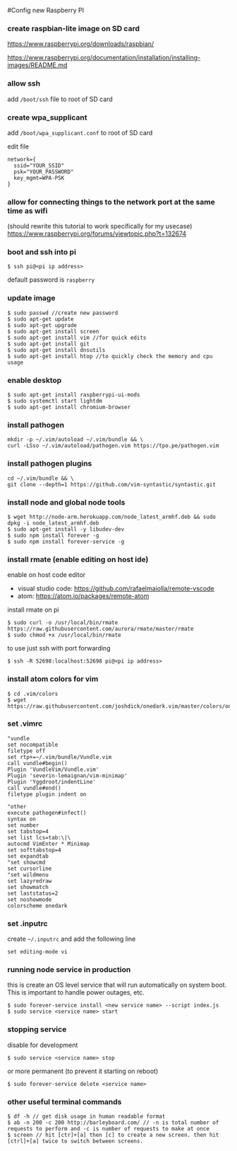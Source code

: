 #Config new Raspberry PI

### create raspbian-lite image on SD card

https://www.raspberrypi.org/downloads/raspbian/

https://www.raspberrypi.org/documentation/installation/installing-images/README.md

### allow ssh

add `/boot/ssh` file to root of SD card

### create wpa_supplicant

add `/boot/wpa_supplicant.conf` to root of SD card

edit file
```
network={
  ssid="YOUR_SSID"
  psk="YOUR_PASSWORD"
  key_mgmt=WPA-PSK
}
```

### allow for connecting things to the network port at the same time as wifi
(should rewrite this tutorial to work specifically for my usecase)
https://www.raspberrypi.org/forums/viewtopic.php?t=132674

### boot and ssh into pi

`$ ssh pi@<pi ip address>`

default password is `raspberry`

### update image

```
$ sudo passwd //create new password
$ sudo apt-get update
$ sudo apt-get upgrade
$ sudo apt-get install screen
$ sudo apt-get install vim //for quick edits
$ sudo apt-get install git
$ sudo apt-get install dnsutils
$ sudo apt-get install htop //to quickly check the memory and cpu usage
```

### enable desktop

```
$ sudo apt-get install raspberrypi-ui-mods
$ sudo systemctl start lightdm
$ sudo apt-get install chromium-browser
```

### install pathogen
```
mkdir -p ~/.vim/autoload ~/.vim/bundle && \
curl -LSso ~/.vim/autoload/pathogen.vim https://tpo.pe/pathogen.vim
```

### install pathogen plugins
```
cd ~/.vim/bundle && \
git clone --depth=1 https://github.com/vim-syntastic/syntastic.git
```

### install node and global node tools

```
$ wget http://node-arm.herokuapp.com/node_latest_armhf.deb && sudo dpkg -i node_latest_armhf.deb
$ sudo apt-get install -y libudev-dev
$ sudo npm install forever -g
$ sudo npm install forever-service -g
```

### install rmate (enable editing on host ide)

enable on host code editor
- visual studio code: https://github.com/rafaelmaiolla/remote-vscode
- atom: https://atom.io/packages/remote-atom

install rmate on pi
```
$ sudo curl -o /usr/local/bin/rmate https://raw.githubusercontent.com/aurora/rmate/master/rmate
$ sudo chmod +x /usr/local/bin/rmate
```

to use just ssh with port forwarding
```
$ ssh -R 52698:localhost:52698 pi@<pi ip address>
```

### install atom colors for vim

```
$ cd .vim/colors
$ wget https://raw.githubusercontent.com/joshdick/onedark.vim/master/colors/onedark.vim
```

### set .vimrc

```
"vundle
set nocompatible
filetype off
set rtp+=~/.vim/bundle/Vundle.vim
call vundle#begin()
Plugin 'VundleVim/Vundle.vim'
Plugin 'severin-lemaignan/vim-minimap'
Plugin 'Yggdroot/indentLine'
call vundle#end()
filetype plugin indent on

"other
execute pathogen#infect()
syntax on
set number
set tabstop=4
set list lcs=tab:\|\
autocmd VimEnter * Minimap
set softtabstop=4
set expandtab
"set showcmd
set cursorline
"set wildmenu
set lazyredraw
set showmatch
set laststatus=2
set noshowmode
colorscheme onedark
```

### set .inputrc
create `~/.inputrc` and add the following line
```
set editing-mode vi
```

### running node service in production

this is create an OS level service that will run automatically on system boot. This is important to handle power outages, etc.

```
$ sudo forever-service install <new service name> --script index.js
$ sudo service <service name> start
```

### stopping service

disable for development
```
$ sudo service <service name> stop
```

or more permanent (to prevent it starting on reboot)
```
$ sudo forever-service delete <service name>
```

### other useful terminal commands
```
$ df -h // get disk usage in human readable format
$ ab -n 200 -c 200 http://barleyboard.com/ // -n is total number of requests to perform and -c is number of requests to make at once
$ screen // hit [ctr]+[a] then [c] to create a new screen. then hit [ctrl]+[a] twice to switch between screens.
```
